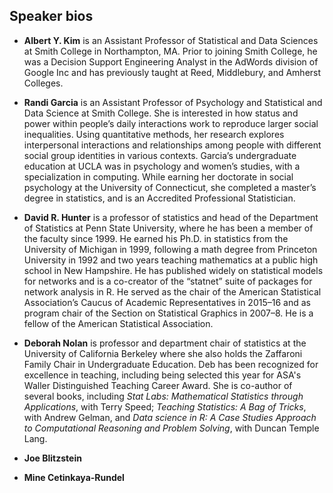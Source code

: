 ## Speaker bios

- **Albert Y. Kim** is an Assistant Professor of Statistical and Data Sciences at Smith College in Northampton, MA. Prior to joining Smith College, he was a Decision Support Engineering Analyst in the AdWords division of Google Inc and has previously taught at Reed, Middlebury, and Amherst Colleges.

- **Randi Garcia** is an Assistant Professor of Psychology and Statistical and Data Science at Smith College. She is interested in how status and power within people’s daily interactions work to reproduce larger social inequalities. Using quantitative methods, her research explores interpersonal interactions and relationships among people with different social group identities in various contexts. Garcia’s undergraduate education at UCLA was in psychology and women’s studies, with a specialization in computing. While earning her doctorate in social psychology at the University of Connecticut, she completed a master’s degree in statistics, and is an Accredited Professional Statistician.

- **David R. Hunter** is a professor of statistics and head of the Department of Statistics at Penn State University, where he has been a member of the faculty since 1999.  He earned his Ph.D. in statistics from the University of Michigan in 1999, following a math degree from Princeton University in 1992 and two years teaching mathematics at a public high school in New Hampshire. He has published widely on statistical models for networks and is a co-creator of the “statnet” suite of packages for network analysis in R. He served as the chair of the American Statistical Association’s Caucus of Academic Representatives in 2015–16 and as program chair of the Section on Statistical Graphics in 2007–8.  He is a fellow of the American Statistical Association.

- **Deborah Nolan** is professor and department chair of statistics at the University of California Berkeley where she also holds the Zaffaroni Family Chair in Undergraduate Education.  Deb has been recognized for excellence in teaching, including being selected this year for ASA's Waller Distinguished Teaching Career Award.  She is co-author of several books, including *Stat Labs: Mathematical Statistics  through Applications*, with Terry Speed; *Teaching Statistics: A Bag of Tricks*, with Andrew Gelman, and *Data science in R: A Case Studies Approach to Computational Reasoning and Problem Solving*, with Duncan Temple Lang. 

- **Joe Blitzstein**

- **Mine Cetinkaya-Rundel**
